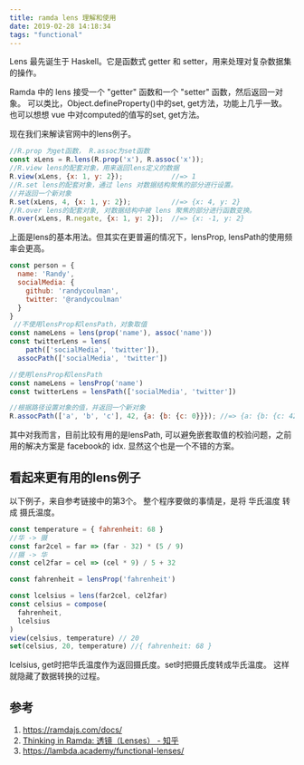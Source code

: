 ```yaml
---
title: ramda lens 理解和使用
date: 2019-02-28 14:18:34
tags: "functional"
---
```


Lens 最先诞生于 Haskell。它是函数式 getter 和 setter，用来处理对复杂数据集的操作。

Ramda 中的 lens 接受一个 "getter" 函数和一个 "setter" 函数，然后返回一对象。 可以类比，Object.defineProperty()中的set, get方法，功能上几乎一致。也可以想想 vue 中对computed的值写的set, get方法。

现在我们来解读官网中的lens例子。

```javascript
//R.prop 为get函数， R.assoc为set函数
const xLens = R.lens(R.prop('x'), R.assoc('x'));
//R.view lens的配套对象，用来返回lens定义的数据
R.view(xLens, {x: 1, y: 2});            //=> 1
//R.set lens的配套对象，通过 lens 对数据结构聚焦的部分进行设置。
//并返回一个新对象
R.set(xLens, 4, {x: 1, y: 2});          //=> {x: 4, y: 2}
//R.over lens的配套对象, 对数据结构中被 lens 聚焦的部分进行函数变换。
R.over(xLens, R.negate, {x: 1, y: 2});  //=> {x: -1, y: 2}
```

上面是lens的基本用法。但其实在更普遍的情况下，lensProp, lensPath的使用频率会更高。

```javascript
const person = {
  name: 'Randy',
  socialMedia: {
    github: 'randycoulman',
    twitter: '@randycoulman'
  }
}
 //不使用lensProp和lensPath，对象取值
const nameLens = lens(prop('name'), assoc('name'))
const twitterLens = lens(
 	path(['socialMedia', 'twitter']),
  assocPath(['socialMedia', 'twitter'])

//使用lensProp和lensPath
const nameLens = lensProp('name')
const twitterLens = lensPath(['socialMedia', 'twitter'])

//根据路径设置对象的值，并返回一个新对象
R.assocPath(['a', 'b', 'c'], 42, {a: {b: {c: 0}}}); //=> {a: {b: {c: 42}}}
```


其中对我而言，目前比较有用的是lensPath, 可以避免嵌套取值的校验问题，之前用的解决方案是 facebook的 idx. 显然这个也是一个不错的方案。

## 看起来更有用的lens例子
以下例子，来自参考链接中的第3个。
整个程序要做的事情是，是将 华氏温度 转成 摄氏温度。 

```javascript
const temperature = { fahrenheit: 68 }
//华 -> 摄
const far2cel = far => (far - 32) * (5 / 9)
//摄 -> 华
const cel2far = cel => (cel * 9) / 5 + 32

const fahrenheit = lensProp('fahrenheit')

const lcelsius = lens(far2cel, cel2far)
const celsius = compose(
  fahrenheit,
  lcelsius
)
view(celsius, temperature) // 20
set(celsius, 20, temperature) //{ fahrenheit: 68 }
```

lcelsius,  get时把华氏温度作为返回摄氏度。set时把摄氏度转成华氏温度。
这样就隐藏了数据转换的过程。

## 参考
1. https://ramdajs.com/docs/
2. [Thinking in Ramda: 透镜（Lenses） - 知乎](https://zhuanlan.zhihu.com/p/27780023)
3. https://lambda.academy/functional-lenses/